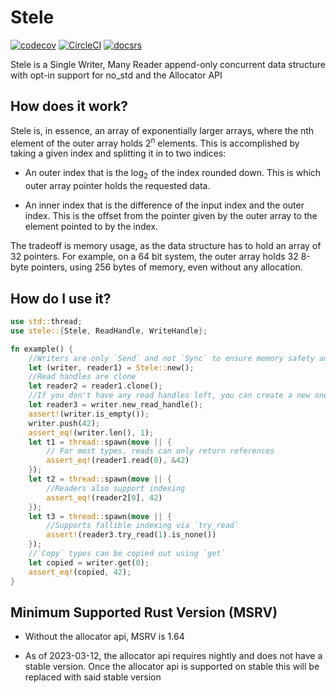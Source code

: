 # Stele
[![codecov](https://codecov.io/gh/AlyssaRoseDev/stele/branch/main/graph/badge.svg?token=WSBP2ZWO0M)](https://codecov.io/gh/AlyssaRoseDev/stele)
[![CircleCI](https://dl.circleci.com/status-badge/img/gh/AlyssaRoseDev/stele/tree/main.svg?style=shield)](https://dl.circleci.com/status-badge/redirect/gh/AlyssaRoseDev/stele/tree/main)
[![docsrs](https://img.shields.io/docsrs/stele)](https://docs.rs/stele/)

Stele is a Single Writer, Many Reader append-only concurrent data structure with opt-in support for no_std and the Allocator API

## How does it work?

Stele is, in essence, an array of exponentially larger arrays, where the nth element of the outer array holds 2<sup>n</sup> elements. This is accomplished by taking a given index and splitting it in to two indices:

- An outer index that is the log<sub>2</sub> of the index rounded down. This is which outer array pointer holds the requested data.

- An inner index that is the difference of the input index and the outer index. This is the offset from the pointer given by the outer array to the element pointed to by the index.

The tradeoff is memory usage, as the data structure has to hold an array of 32 pointers. For example, on a 64 bit system, the outer array holds 32 8-byte pointers, using 256 bytes of memory, even without any allocation.

## How do I use it?

```rust
use std::thread;
use stele::{Stele, ReadHandle, WriteHandle};

fn example() {
    //Writers are only `Send` and not `Sync` to ensure memory safety and avoid races
    let (writer, reader1) = Stele::new();
    //Read handles are clone
    let reader2 = reader1.clone(); 
    //If you don't have any read handles left, you can create a new one from the write handle.
    let reader3 = writer.new_read_handle();
    assert!(writer.is_empty());
    writer.push(42);
    assert_eq!(writer.len(), 1);
    let t1 = thread::spawn(move || {
        // For most types, reads can only return references
        assert_eq!(reader1.read(0), &42)
    });
    let t2 = thread::spawn(move || {
        //Readers also support indexing
        assert_eq!(reader2[0], 42)
    });
    let t3 = thread::spawn(move || {
        //Supports fallible indexing via `try_read`
        assert!(reader3.try_read(1).is_none())
    });
    //`Copy` types can be copied out using `get`
    let copied = writer.get(0);
    assert_eq!(copied, 42);
}
```

## Minimum Supported Rust Version (MSRV)
- Without the allocator api, MSRV is 1.64

- As of 2023-03-12, the allocator api requires nightly and does not have a stable version. Once the allocator api is supported on stable this will be replaced with said stable version